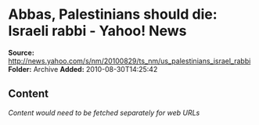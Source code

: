 # Abbas, Palestinians should die: Israeli rabbi - Yahoo! News

**Source:** http://news.yahoo.com/s/nm/20100829/ts_nm/us_palestinians_israel_rabbi
**Folder:** Archive
**Added:** 2010-08-30T14:25:42




## Content
*Content would need to be fetched separately for web URLs*
